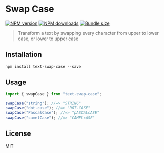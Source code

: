 # Swap Case

[![NPM version][npm-image]][npm-url]
[![NPM downloads][downloads-image]][downloads-url]
[![Bundle size][bundlephobia-image]][bundlephobia-url]

> Transform a text by swapping every character from upper to lower case, or lower to upper case

## Installation

```
npm install text-swap-case --save
```

## Usage

```js
import { swapCase } from "text-swap-case";

swapCase("string"); //=> "STRING"
swapCase("dot.case"); //=> "DOT.CASE"
swapCase("PascalCase"); //=> "pASCALcASE"
swapCase("camelCase"); //=> "CAMELcASE"
```

## License

MIT

[npm-image]: https://img.shields.io/npm/v/text-swap-case.svg?style=flat
[npm-url]: https://npmjs.org/package/text-swap-case
[downloads-image]: https://img.shields.io/npm/dm/text-swap-case.svg?style=flat
[downloads-url]: https://npmjs.org/package/text-swap-case
[bundlephobia-image]: https://img.shields.io/bundlephobia/minzip/text-swap-case.svg
[bundlephobia-url]: https://bundlephobia.com/result?p=text-swap-case
